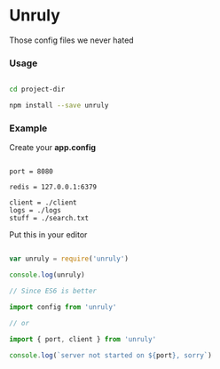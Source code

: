 # Unruly

Those config files we never hated


### Usage

```sh

cd project-dir

npm install --save unruly

```

### Example

Create your **app.config**


```text

port = 8080

redis = 127.0.0.1:6379

client = ./client
logs = ./logs
stuff = ./search.txt

```

Put this in your editor

```javascript

var unruly = require('unruly')

console.log(unruly)
```

```javascript
// Since ES6 is better

import config from 'unruly'

// or

import { port, client } from 'unruly'

console.log(`server not started on ${port}, sorry`)

```

